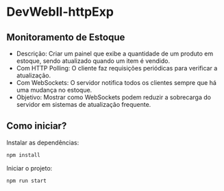 # DevWebII-httpExp

## Monitoramento de Estoque
- Descrição: Criar um painel que exibe a quantidade de um produto em estoque, sendo atualizado quando um item é vendido.
- Com HTTP Polling: O cliente faz requisições periódicas para verificar a atualização.
- Com WebSockets: O servidor notifica todos os clientes sempre que há uma mudança no estoque.
- Objetivo: Mostrar como WebSockets podem reduzir a sobrecarga do servidor em sistemas de atualização frequente.

## Como iniciar?
Instalar as dependências:
```bash
npm install
```

Iniciar o projeto:
```bash
npm run start
```